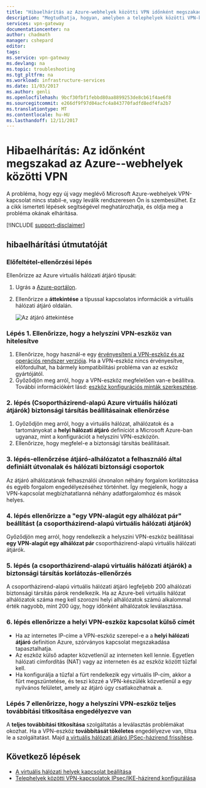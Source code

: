```yaml
---
title: "Hibaelhárítás az Azure-webhelyek közötti VPN időnként megszakad |} Microsoft Docs"
description: "Megtudhatja, hogyan, amelyben a telephelyek közötti VPN-kapcsolat a megszakítja rendszeresen a probléma elhárításához."
services: vpn-gateway
documentationcenter: na
author: chadmath
manager: cshepard
editor: 
tags: 
ms.service: vpn-gateway
ms.devlang: na
ms.topic: troubleshooting
ms.tgt_pltfrm: na
ms.workload: infrastructure-services
ms.date: 11/03/2017
ms.author: genli
ms.openlocfilehash: 9bcf30fbf1febbd80aa8899253de8cb61f4ae6f8
ms.sourcegitcommit: e266df9f97d04acfc4a843770fadfd8edf4fa2b7
ms.translationtype: MT
ms.contentlocale: hu-HU
ms.lasthandoff: 12/11/2017
---
```

# <a name="troubleshooting-azure-site-to-site-vpn-disconnects-intermittently"></a>Hibaelhárítás: Az időnként megszakad az Azure--webhelyek közötti VPN

A probléma, hogy egy új vagy meglévő Microsoft Azure-webhelyek VPN-kapcsolat nincs stabil-e, vagy leválik rendszeresen Ön is szembesülhet. Ez a cikk ismerteti lépések segítségével meghatározhatja, és oldja meg a probléma okának elhárítása. 

[!INCLUDE [support-disclaimer](../../includes/support-disclaimer.md)]

## <a name="troubleshooting-steps"></a>hibaelhárítási útmutatóját

### <a name="prerequisite-step"></a>Előfeltétel-ellenőrzési lépés

Ellenőrizze az Azure virtuális hálózati átjáró típusát:

1. Ugrás a [Azure-portálon](https://portal.azure.com).
2. Ellenőrizze a **áttekintése** a típussal kapcsolatos információk a virtuális hálózati átjáró oldalán.
    
    ![Az átjáró áttekintése](media\vpn-gateway-troubleshoot-site-to-site-disconnected-intermittently\gatewayoverview.png)

### <a name="step-1-check-whether-the-on-premises-vpn-device-is-validated"></a>Lépés 1. Ellenőrizze, hogy a helyszíni VPN-eszköz van hitelesítve

1. Ellenőrizze, hogy használ-e egy [érvényesíteni a VPN-eszköz és az operációs rendszer verziója](vpn-gateway-about-vpn-devices.md#devicetable). Ha a VPN-eszköz nincs érvényesítve, előfordulhat, ha bármely kompatibilitási probléma van az eszköz gyártójától.
2. Győződjön meg arról, hogy a VPN-eszköz megfelelően van-e beállítva. További információkért lásd: [eszköz konfigurációs minták szerkesztése](vpn-gateway-about-vpn-devices.md#editing).

### <a name="step-2-check-the-security-association-settingsfor-policy-based-azure-virtual-network-gateways"></a>2. lépés (Csoportházirend-alapú Azure virtuális hálózati átjárók) biztonsági társítás beállításainak ellenőrzése

1. Győződjön meg arról, hogy a virtuális hálózat, alhálózatok és a tartományokat a **helyi hálózati átjáró** definíciót a Microsoft Azure-ban ugyanaz, mint a konfigurációt a helyszíni VPN-eszközön.
2. Ellenőrizze, hogy megfelel-e a biztonsági társítás beállításait.

### <a name="step-3-check-for-user-defined-routes-or-network-security-groups-on-gateway-subnet"></a>3. lépés-ellenőrzése átjáró-alhálózatot a felhasználó által definiált útvonalak és hálózati biztonsági csoportok

Az átjáró alhálózatának felhasználói útvonalon néhány forgalom korlátozása és egyéb forgalom engedélyezéséhez történhet. Így megjelenik, hogy a VPN-kapcsolat megbízhatatlanná néhány adatforgalomhoz és mások helyes. 

### <a name="step-4-check-the-one-vpn-tunnel-per-subnet-pair-setting-for-policy-based-virtual-network-gateways"></a>4. lépés ellenőrizze a "egy VPN-alagút egy alhálózat pár" beállítást (a csoportházirend-alapú virtuális hálózati átjárók)

Győződjön meg arról, hogy rendelkezik a helyszíni VPN-eszköz beállításai **egy VPN-alagút egy alhálózat pár** csoportházirend-alapú virtuális hálózati átjárók.

### <a name="step-5-check-for-security-association-limitation-for-policy-based-virtual-network-gateways"></a>5. lépés (a csoportházirend-alapú virtuális hálózati átjárók) a biztonsági társítás korlátozás-ellenőrzés

A csoportházirend-alapú virtuális hálózati átjáró legfeljebb 200 alhálózati biztonsági társítás párok rendelkezik. Ha az Azure-beli virtuális hálózat alhálózatok száma meg kell szorozni helyi alhálózatok számú alkalommal érték nagyobb, mint 200 úgy, hogy időnként alhálózatok leválasztása.

### <a name="step-6-check-on-premises-vpn-device-external-interface-address"></a>6. lépés ellenőrizze a helyi VPN-eszköz kapcsolat külső címét

- Ha az internetes IP-címe a VPN-eszköz szerepel-e a a **helyi hálózati átjáró** definition Azure, szórványos kapcsolat megszakadása tapasztalhatja.
- Az eszköz külső adapter közvetlenül az interneten kell lennie. Egyetlen hálózati címfordítás (NAT) vagy az interneten és az eszköz között tűzfal kell.
-  Ha konfigurálja a tűzfal a fürt rendelkezik egy virtuális IP-cím, akkor a fürt megszüntetése, és teszi közzé a VPN-készülék közvetlenül a egy nyilvános felületet, amely az átjáró úgy csatlakozhatnak a.

### <a name="step-7-check-whether-the-on-premises-vpn-device-has-perfect-forward-secrecy-enabled"></a>Lépés 7 ellenőrizze, hogy a helyszíni VPN-eszköz teljes továbbítási titkosítása engedélyezve van

A **teljes továbbítási titkosítása** szolgáltatás a leválasztás problémákat okozhat. Ha a VPN-eszköz **továbbítását tökéletes** engedélyezve van, tiltsa le a szolgáltatást. Majd [a virtuális hálózati átjáró IPSec-házirend frissítése](vpn-gateway-ipsecikepolicy-rm-powershell.md#managepolicy).

## <a name="next-steps"></a>Következő lépések

- [A virtuális hálózati helyek kapcsolat beállítása](vpn-gateway-howto-site-to-site-resource-manager-portal.md)
- [Telephelyek közötti VPN-kapcsolatok IPsec/IKE-házirend konfigurálása](vpn-gateway-ipsecikepolicy-rm-powershell.md)

